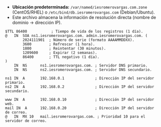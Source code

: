 - **Ubicación predeterminada:** `/var/named/iesromerovargas.com.zone` (CentOS/RHEL) o `/etc/bind/db.iesromerovargas.com` (Debian/Ubuntu).
- Este archivo almacena la información de resolución directa (nombre de dominio → dirección IP).
```
$TTL 86400           ; Tiempo de vida de los registros (1 día).
@   IN  SOA ns1.iesromerovargas.com. admin.iesromerovargas.com. (
        2024111901  ; Número de serie (formato AAAAMMDDXX).
        3600        ; Refrescar (1 hora).
        1800        ; Reintentar (30 minutos).
        1209600     ; Expirar (2 semanas).
        86400       ; TTL negativo (1 día).
)
    IN  NS      ns1.iesromerovargas.com. ; Servidor DNS primario.
    IN  NS      ns2.iesromerovargas.com. ; Servidor DNS secundario.

ns1 IN  A       192.168.0.1              ; Dirección IP del servidor primario.
ns2 IN  A       192.168.0.2              ; Dirección IP del servidor secundario.

www IN  A       192.168.0.10             ; Dirección IP del servidor web.
mail IN  A      192.168.0.20             ; Dirección IP del servidor de correo.
@   IN  MX 10   mail.iesromerovargas.com. ; Prioridad 10 para el servidor de correo.
```